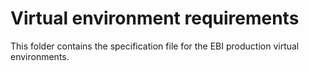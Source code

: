 # Virtual environment requirements

This folder contains the specification file for the EBI production virtual environments.